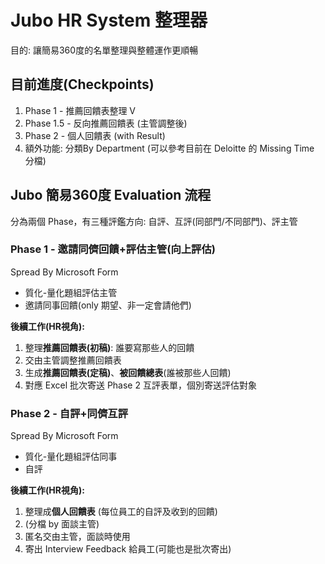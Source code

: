 # Jubo HR System 整理器
目的: 讓簡易360度的名單整理與整體運作更順暢

## 目前進度(Checkpoints)
1. Phase 1 - 推薦回饋表整理 V
2. Phase 1.5 - 反向推薦回饋表 (主管調整後)
3. Phase 2 - 個人回饋表 (with Result)
4. 額外功能: 分類By Department (可以參考目前在 Deloitte 的 Missing Time 分檔)
## Jubo 簡易360度 Evaluation 流程

分為兩個 Phase，有三種評鑑方向: 自評、互評(同部門/不同部門)、評主管

### Phase 1 - 邀請同儕回饋+評估主管(向上評估)

Spread By Microsoft Form

- 質化-量化題組評估主管
- 邀請同事回饋(only 期望、非一定會請他們)

**後續工作(HR視角):**

1. 整理**推薦回饋表(初稿)**: 誰要寫那些人的回饋
2. 交由主管調整推薦回饋表
3. 生成**推薦回饋表(定稿)**、**被回饋總表**(誰被那些人回饋)
4. 對應 Excel 批次寄送 Phase 2 互評表單，個別寄送評估對象

### Phase 2 - 自評+同儕互評

Spread By Microsoft Form

- 質化-量化題組評估同事
- 自評

**後續工作(HR視角):**

1. 整理成**個人回饋表** (每位員工的自評及收到的回饋)
2. (分檔 by 面談主管)
3. 匿名交由主管，面談時使用
4. 寄出 Interview Feedback 給員工(可能也是批次寄出)
